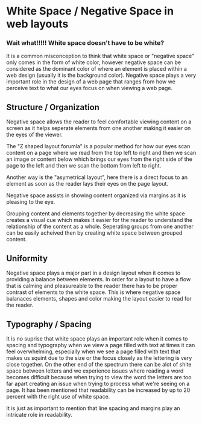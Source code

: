 # White Space / Negative Space in web layouts

### Wait what!!!!! White space doesn't have to be white?

It is a common misconception to think that white space or "negative space" only comes in the form of white color, however negative space can be considered as the dominant color of where an element is placed within a web design (usually it is the background color). Negative space plays a very important role in the design of a web page that ranges from how we perceive text to what our eyes focus on when viewing a web page.


## Structure / Organization

Negative space allows the reader to feel comfortable viewing content on a screen as it helps seperate elements from one another making it easier on the eyes of the viewer.  

The "Z shaped layout forumla" is a popular method for how our eyes scan content on a page where we read from the top left to right and then we scan an image or content below which brings our eyes from the right side of the page to the left and then we scan the bottom from left to right.

Another way is the "asymetrical layout", here there is a direct focus to an element as soon as the reader lays their eyes on the page layout.

Negative space assists in showing content organized via margins as it is pleasing to the eye.

Grouping content and elements together by decreasing the white space creates a visual cue which makes it easier for the reader to understand the relationship of the content as a whole.  Seperating groups from one another can be easily acheived then by creating white space between grouped content. 

## Uniformity

Negative space plays a major part in a design layout when it comes to providing a balance between elements.  In order for a layout to have a flow that is calming and pleasureable to the reader there has to be proper contrast of elements to the white space.  This is where negative space balanaces elements, shapes and color making the layout easier to read for the reader.

## Typography / Spacing

It is no suprise that white space plays an important role when it comes to spacing and typography when we view a page filled with text at times it can feel overwhelming, especially when we see a page filled with text that makes us squint due to the size or the focus closely as the lettering is very close together.  On the other end of the spectrum there can be alot of shite space between letters and we experience issues where reading a word becomes difficult because when trying to view the word the letters are too far apart creating an issue when trying to process what we're seeing on a page.  It has been mentioned that readability can be increased by up to 20 percent with the right use of white space.

It is just as important to mention that line spacing and margins play an intricate role in readability.
